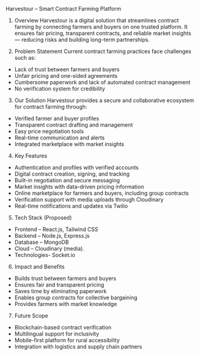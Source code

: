 Harvestour – Smart Contract Farming Platform

1. Overview
Harvestour is a digital solution that streamlines contract farming by connecting farmers and buyers on one trusted platform. It ensures fair pricing, transparent contracts, and reliable market insights — reducing risks and building long-term partnerships.

2. Problem Statement
Current contract farming practices face challenges such as:
- Lack of trust between farmers and buyers
- Unfair pricing and one-sided agreements
- Cumbersome paperwork and lack of automated contract management
- No verification system for credibility



3. Our Solution
Harvestour provides a secure and collaborative ecosystem for contract farming through:
- Verified farmer and buyer profiles
- Transparent contract drafting and management
- Easy price negotiation tools
- Real-time communication and alerts
- Integrated marketplace with market insights

4. Key Features
- Authentication and profiles with verified accounts
- Digital contract creation, signing, and tracking
- Built-in negotiation and secure messaging
- Market insights with data-driven pricing information
- Online marketplace for farmers and buyers, including group contracts
- Verification support with media uploads through Cloudinary
- Real-time notifications and updates via Twilio

5. Tech Stack (Proposed)
- Frontend – React.js, Tailwind CSS
- Backend – Node.js, Express.js
- Database – MongoDB
- Cloud  – Cloudinary (media).
- Technologies- Socket.io

6. Impact and Benefits
- Builds trust between farmers and buyers
- Ensures fair and transparent pricing
- Saves time by eliminating paperwork
- Enables group contracts for collective bargaining
- Provides farmers with market knowledge

7. Future Scope
- Blockchain-based contract verification
- Multilingual support for inclusivity
- Mobile-first platform for rural accessibility
- Integration with logistics and supply chain partners

